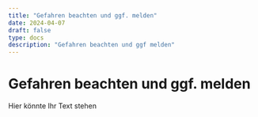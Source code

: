 ```yaml
---
title: "Gefahren beachten und ggf. melden"
date: 2024-04-07
draft: false
type: docs
description: "Gefahren beachten und ggf melden"
---
```


# Gefahren beachten und ggf. melden

Hier könnte Ihr Text stehen